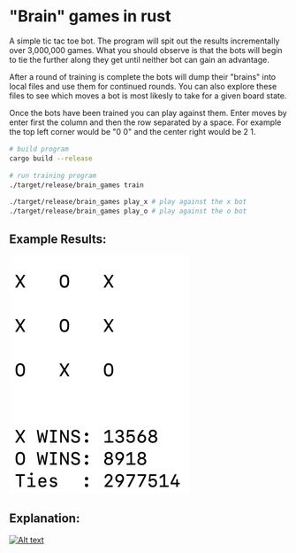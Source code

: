 # "Brain" games in rust

A simple tic tac toe bot.
The program will spit out the results incrementally over 3,000,000 games.
What you should observe is that the bots will begin to tie the further along they get until neither bot can gain an advantage.

After a round of training is complete the bots will dump their "brains" into local files and use them for continued rounds. You can also explore these files to see which moves a bot is most likesly to take for a given board state.

Once the bots have been trained you can play against them. Enter moves by enter first the column and then the row separated by a space. For example the top left corner would be "0 0" and the center right would be 2 1.

```BASH
# build program
cargo build --release
```

```BASH
# run training program
./target/release/brain_games train
```

```BASH
./target/release/brain_games play_x # play against the x bot
./target/release/brain_games play_o # play against the o bot
```

## Example Results:

![Results Image](/images/game-results.png)

## Explanation:

[![Alt text](https://img.youtube.com/vi/R9c-_neaxeU/0.jpg)](https://www.youtube.com/watch?v=R9c-_neaxeU)

